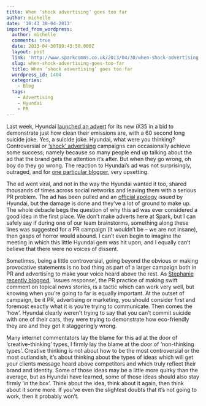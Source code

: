 ```yaml
---
title: When ‘shock advertising’ goes too far
author: michelle
date: '10:43 30-04-2013'
imported_from_wordpress:
  author: michelle
  comments: true
  date: 2013-04-30T09:43:50.000Z
  layout: post
  link: 'http://www.sparkcomms.co.uk/2013/04/30/when-shock-advertising-goes-too-far/'
  slug: when-shock-advertising-goes-too-far
  title: When ‘shock advertising’ goes too far
  wordpress_id: 1404
  categories:
    - Blog
  tags:
    - Advertising
    - Hyundai
    - PR
---
```


Last week, Hyundai [launched an advert](http://mashable.com/2013/04/25/hyundai-ad/) for its new iX35 in a bid to demonstrate just how clean their emissions are, with a 60 second long suicide joke. Yes, a suicide joke. Hyundai, what were you thinking? Controversial or [‘shock’ advertising](http://en.wikipedia.org/wiki/Shock_advertising) campaigns can occasionally achieve some success; namely because so many people end up talking about the ad that the brand gets the attention it’s after. But when they go wrong, oh boy do they go wrong. The reaction to Hyundai’s ad was not surprisingly, outraged, and for [one particular blogger](http://copybot.wordpress.com/2013/04/25/an-open-letter-to-innocean-and-hyundai/), very upsetting.

The ad went viral, and not in the way the Hyundai wanted it too, shared thousands of times across social networks and leaving them with a serious PR problem. The ad has been pulled and an [official apology](http://www.sparkcomms.co.uk/index.php/2013/03/crisis-communications-and-saying-sorry-not-just-when-but-how/) issued by Hyundai, but the damage is done and they’ve a lot of ground to make up. The whole debacle begs the question of why this ad was ever considered a good idea in the first place. We don’t make adverts here at Spark, but I can safely say if during one of our team brainstorms, something along these lines was suggested for a PR campaign (it wouldn’t be – we are not insane), then gasps of horror would abound. I can’t even begin to imagine the meeting in which this little Hyundai gem was hit upon, and I equally can’t believe that there were no voices of dissent.

Sometimes, being a little controversial, going beyond the obvious or making provocative statements is no bad thing as part of a larger campaign both in PR and advertising to make your voice heard above the rest. As [Stephanie recently blogged](http://www.sparkcomms.co.uk/index.php/2013/03/knowing-when-to-jump-on-the-bandwagon/), ‘issues response’, the PR practice of making swift comment on topical news stories, is a tactic which can work very well, but knowing when you’re going to far is equally important. At the outset of campaign, be it PR, advertising or marketing, you should consider first and foremost exactly what it is you’re trying to communicate. Then comes the ‘how’. Hyundai clearly weren’t trying to say that you can’t commit suicide with one of their cars, they were trying to demonstrate how eco-friendly they are and they got it staggeringly wrong.

Many internet commentators lay the blame for this ad at the door of ‘creative-thinking’ types, I firmly lay the blame at the door of ‘non-thinking types’. Creative thinking is not about how to be the most controversial or the most outlandish, it’s about thinking about the types of ideas which will get your clients message heard above competitors and which truly reflect their brand and identity. Some of those ideas may be a little more quirky than the average, but as Hyundai have learned, some of those ideas should also stay firmly ‘in the box’. Think about the idea, think about it again, then think about it some more. If you’ve even the slightest doubts that it’s not going to work, then it probably won’t.
